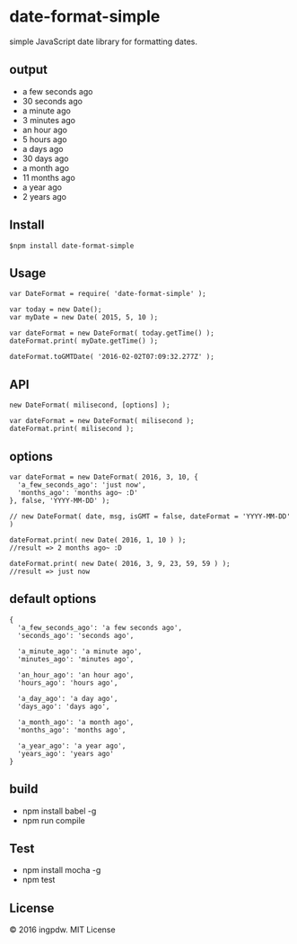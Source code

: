 # date-format-simple

simple JavaScript date library for formatting dates.

## output
* a few seconds ago
* 30 seconds ago
* a minute ago
* 3 minutes ago
* an hour ago
* 5 hours ago
* a days ago
* 30 days ago
* a month ago
* 11 months ago
* a year ago
* 2 years ago

## Install

```
$npm install date-format-simple
```

## Usage

```
var DateFormat = require( 'date-format-simple' );

var today = new Date();
var myDate = new Date( 2015, 5, 10 );

var dateFormat = new DateFormat( today.getTime() );
dateFormat.print( myDate.getTime() );

dateFormat.toGMTDate( '2016-02-02T07:09:32.277Z' );

```

## API
```
new DateFormat( milisecond, [options] );
```

```
var dateFormat = new DateFormat( milisecond );
dateFormat.print( milisecond );
```

## options

```
var dateFormat = new DateFormat( 2016, 3, 10, {
  'a_few_seconds_ago': 'just now',
  'months_ago': 'months ago~ :D'
}, false, 'YYYY-MM-DD' );

// new DateFormat( date, msg, isGMT = false, dateFormat = 'YYYY-MM-DD' )

dateFormat.print( new Date( 2016, 1, 10 ) );
//result => 2 months ago~ :D

dateFormat.print( new Date( 2016, 3, 9, 23, 59, 59 ) );
//result => just now
```

## default options

```
{
  'a_few_seconds_ago': 'a few seconds ago',
  'seconds_ago': 'seconds ago',

  'a_minute_ago': 'a minute ago',
  'minutes_ago': 'minutes ago',

  'an_hour_ago': 'an hour ago',
  'hours_ago': 'hours ago',

  'a_day_ago': 'a day ago',
  'days_ago': 'days ago',

  'a_month_ago': 'a month ago',
  'months_ago': 'months ago',

  'a_year_ago': 'a year ago',
  'years_ago': 'years ago'
}
```

## build
* npm install babel -g
* npm run compile

## Test
* npm install mocha -g
* npm test

## License
© 2016 ingpdw. MIT License

